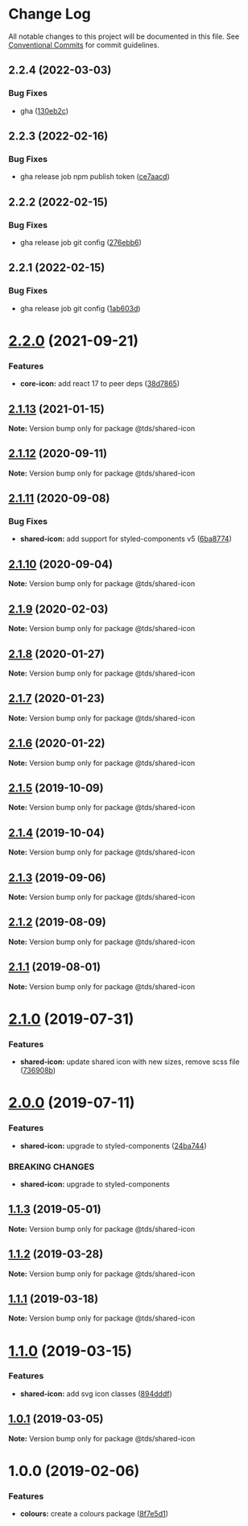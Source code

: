# Change Log

All notable changes to this project will be documented in this file.
See [Conventional Commits](https://conventionalcommits.org) for commit guidelines.

## 2.2.4 (2022-03-03)


### Bug Fixes

* gha ([130eb2c](https://github.com/telus/tds-core/commit/130eb2c26bedb447c7d3e2d0c1727ffd0ea41a41))





## 2.2.3 (2022-02-16)


### Bug Fixes

* gha release job npm publish token ([ce7aacd](https://github.com/telus/tds-core-test/commit/ce7aacdd77e54c4f8e48eb31d0c05dc804530324))





## 2.2.2 (2022-02-15)


### Bug Fixes

* gha release job git config ([276ebb6](https://github.com/telus/tds-core-test/commit/276ebb6968a0b56c9b87c178f6895a60ae108e71))





## 2.2.1 (2022-02-15)


### Bug Fixes

* gha release job git config ([1ab603d](https://github.com/telus/tds-core-test/commit/1ab603d68c36219b0711fc353bc2515b64712ca9))





# [2.2.0](https://github.com/telus/tds-core/compare/@tds/shared-icon@2.1.13...@tds/shared-icon@2.2.0) (2021-09-21)


### Features

* **core-icon:** add react 17 to peer deps ([38d7865](https://github.com/telus/tds-core/commit/38d78658bdc6004e41e51b890902330290305f81))





## [2.1.13](https://github.com/telus/tds-core/compare/@tds/shared-icon@2.1.12...@tds/shared-icon@2.1.13) (2021-01-15)

**Note:** Version bump only for package @tds/shared-icon





## [2.1.12](https://github.com/telus/tds-core/compare/@tds/shared-icon@2.1.11...@tds/shared-icon@2.1.12) (2020-09-11)

**Note:** Version bump only for package @tds/shared-icon





## [2.1.11](https://github.com/telus/tds-core/compare/@tds/shared-icon@2.1.10...@tds/shared-icon@2.1.11) (2020-09-08)


### Bug Fixes

* **shared-icon:** add support for styled-components v5 ([6ba8774](https://github.com/telus/tds-core/commit/6ba8774dc4899efbc2769cbe0b65574588ae8e18))





## [2.1.10](https://github.com/telus/tds-core/compare/@tds/shared-icon@2.1.9...@tds/shared-icon@2.1.10) (2020-09-04)

**Note:** Version bump only for package @tds/shared-icon





## [2.1.9](https://github.com/telus/tds-core/compare/@tds/shared-icon@2.1.8...@tds/shared-icon@2.1.9) (2020-02-03)

**Note:** Version bump only for package @tds/shared-icon





## [2.1.8](https://github.com/telus/tds-core/compare/@tds/shared-icon@2.1.7...@tds/shared-icon@2.1.8) (2020-01-27)

**Note:** Version bump only for package @tds/shared-icon





## [2.1.7](https://github.com/telus/tds-core/compare/@tds/shared-icon@2.1.6...@tds/shared-icon@2.1.7) (2020-01-23)

**Note:** Version bump only for package @tds/shared-icon





## [2.1.6](https://github.com/telus/tds-core/compare/@tds/shared-icon@2.1.5...@tds/shared-icon@2.1.6) (2020-01-22)

**Note:** Version bump only for package @tds/shared-icon





## [2.1.5](https://github.com/telus/tds-core/compare/@tds/shared-icon@2.1.4...@tds/shared-icon@2.1.5) (2019-10-09)

**Note:** Version bump only for package @tds/shared-icon





## [2.1.4](https://github.com/telus/tds-core/compare/@tds/shared-icon@2.1.3...@tds/shared-icon@2.1.4) (2019-10-04)

**Note:** Version bump only for package @tds/shared-icon





## [2.1.3](https://github.com/telus/tds-core/compare/@tds/shared-icon@2.1.2...@tds/shared-icon@2.1.3) (2019-09-06)

**Note:** Version bump only for package @tds/shared-icon





## [2.1.2](https://github.com/telus/tds-core/compare/@tds/shared-icon@2.1.1...@tds/shared-icon@2.1.2) (2019-08-09)

**Note:** Version bump only for package @tds/shared-icon





## [2.1.1](https://github.com/telus/tds-core/compare/@tds/shared-icon@2.1.0...@tds/shared-icon@2.1.1) (2019-08-01)

**Note:** Version bump only for package @tds/shared-icon





# [2.1.0](https://github.com/telus/tds-core/compare/@tds/shared-icon@2.0.0...@tds/shared-icon@2.1.0) (2019-07-31)


### Features

* **shared-icon:** update shared icon with new sizes, remove scss file ([736908b](https://github.com/telus/tds-core/commit/736908b))





# [2.0.0](https://github.com/telus/tds-core/compare/@tds/shared-icon@1.1.3...@tds/shared-icon@2.0.0) (2019-07-11)


### Features

* **shared-icon:** upgrade to styled-components ([24ba744](https://github.com/telus/tds-core/commit/24ba744))


### BREAKING CHANGES

* **shared-icon:** upgrade to styled-components





## [1.1.3](https://github.com/telus/tds-core/compare/@tds/shared-icon@1.1.2...@tds/shared-icon@1.1.3) (2019-05-01)

**Note:** Version bump only for package @tds/shared-icon





## [1.1.2](https://github.com/telus/tds-core/compare/@tds/shared-icon@1.1.1...@tds/shared-icon@1.1.2) (2019-03-28)

**Note:** Version bump only for package @tds/shared-icon





## [1.1.1](https://github.com/telus/tds-core/compare/@tds/shared-icon@1.1.0...@tds/shared-icon@1.1.1) (2019-03-18)

**Note:** Version bump only for package @tds/shared-icon





# [1.1.0](https://github.com/telus/tds-core/compare/@tds/shared-icon@1.0.1...@tds/shared-icon@1.1.0) (2019-03-15)


### Features

* **shared-icon:** add svg icon classes ([894dddf](https://github.com/telus/tds-core/commit/894dddf))





## [1.0.1](https://github.com/telus/tds-core/compare/@tds/shared-icon@1.0.0...@tds/shared-icon@1.0.1) (2019-03-05)

**Note:** Version bump only for package @tds/shared-icon





# 1.0.0 (2019-02-06)


### Features

* **colours:** create a colours package ([8f7e5d1](https://github.com/telus/tds-core/commit/8f7e5d1))
